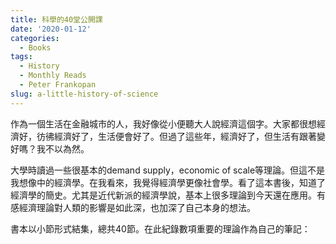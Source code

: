 ```yaml
---
title: 科學的40堂公開課
date: '2020-01-12'
categories:
  - Books
tags:
  - History
  - Monthly Reads
  - Peter Frankopan
slug: a-little-history-of-science
---
```


作為一個生活在金融城市的人，我好像從小便聽大人說經濟這個字。大家都很想經濟好，彷彿經濟好了，生活便會好了。但過了這些年，經濟好了，但生活有跟著變好嗎？我不以為然。

大學時讀過一些很基本的demand supply，economic of scale等理論。但這不是我想像中的經濟學。在我看來，我覺得經濟學更像社會學。看了這本書後，知道了經濟學的簡史。尤其是近代新派的經濟學說，基本上很多理論到今天還在應用。有感經濟理論對人類的影響是如此深，也加深了自己本身的想法。

書本以小節形式結集，總共40節。在此紀錄數項重要的理論作為自己的筆記：


